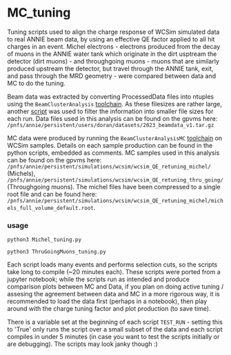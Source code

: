 # MC_tuning
Tuning scripts used to align the charge response of WCSim simulated data to real ANNIE beam data, by using an effective QE factor applied to all hit charges in an event. Michel electrons - electrons produced from the decay of muons in the ANNIE water tank which originate in the dirt usptream the detector (dirt muons) - and throughgoing muons - muons that are similarly produced upstream the detector, but travel through the ANNIE tank, exit, and pass through the MRD geometry - were compared between data and MC to do the tuning.

Beam data was extracted by converting ProcessedData files into ntuples using the `BeamClusterAnalysis` [toolchain](https://github.com/ANNIEsoft/ToolAnalysis/tree/Application/configfiles/BeamClusterAnalysis). As these filesizes are rather large, another [script](https://github.com/S81D/BeamCluster_extract) was used to filter the information into smaller file sizes for each run. Data files used in this analysis can be found on the gpvms here: `/pnfs/annie/persistent/users/doran/datasets/2023_beamdata_v1.tar.gz`

MC data were produced by running the `BeamClusterAnalysisMC` [toolchain](https://github.com/ANNIEsoft/ToolAnalysis/tree/Application/configfiles/BeamClusterAnalysisMC) on WCSim samples. Details on each sample production can be found in the python scripts, embedded as comments. MC samples used in this analysis can be found on the gpvms here: `/pnfs/annie/persistent/simulations/wcsim/wcsim_QE_retuning_michel/` (Michels), `/pnfs/annie/persistent/simulations/wcsim/wcsim_QE_retuning_thru_going/` (Throughgoing muons). The michel files have been compressed to a single root file and can be found here: `/pnfs/annie/persistent/simulations/wcsim/wcsim_QE_retuning_michel/michels_full_volume_default.root`.

### usage
`python3 Michel_tuning.py`

`python3 ThruGoingMuons_tuning.py`

Each script loads many events and performs selection cuts, so the scripts take long to compile (~20 minutes each). These scripts were ported from a jupyter notebook; while the scripts run as intended and produce comparison plots between MC and Data, if you plan on doing active tuning / assesing the agreement between data and MC in a more rigorous way, it is recommended to load the data first (perhaps in a notebook), then play around with the charge tuning factor and plot production (to save time).

There is a variable set at the beginning of each script `TEST_RUN` - setting this to 'True' only runs the script over a small subset of the data and each script compiles in under 5 minutes (in case you want to test the scripts initially or are debugging). The scripts may look janky though :) 
